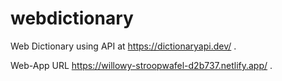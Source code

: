 # webdictionary
Web Dictionary using API at https://dictionaryapi.dev/ .

Web-App URL https://willowy-stroopwafel-d2b737.netlify.app/ .
